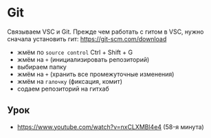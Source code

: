 # Git
Связываем VSC и Git. Прежде чем работать с гитом в VSC, нужно сначала установить гит: https://git-scm.com/download
- жмём по `source control` Ctrl + Shift + G
- жмём на `+` (инициализировать репозиторий)
- выбираем папку
- жмём на `+` (хранить все промежуточные изменения)
- жмём на `галочку` (фиксация, комит)
- содаем репозиторий на гитхаб

## Урок
- https://www.youtube.com/watch?v=nxCLXMBl4e4 (58-я минута)
